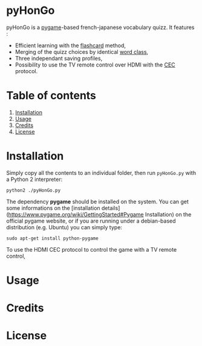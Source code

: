 # pyHonGo

pyHonGo is a [pygame](https://www.pygame.org)-based french-japanese vocabulary quizz. It features :

* Efficient learning with the [flashcard](https://en.wikipedia.org/wiki/Flashcard) method,
* Merging of the quizz choices by identical [word class](https://en.wikipedia.org/wiki/Part-of-speech),
* Three independant saving profiles,
* Possibility to use the TV remote control over HDMI with the [CEC](https://en.wikipedia.org/wiki/Consumer_Electronics_Control) protocol.

Table of contents
=================

1. [Installation](#installation)
2. [Usage](#usage)
3. [Credits](#credits)
4. [License](#license)

Installation
============

Simply copy all the contents to an individual folder, then run `pyHonGo.py` with a Python 2 interpreter:
```
python2 ./pyHonGo.py
```
The dependency **pygame** should be installed on the system. You can get some informations on the [installation details](https://www.pygame.org/wiki/GettingStarted#Pygame Installation) on the official pygame website, or if you are running under a debian-based distribution (e.g. Ubuntu) you can simply type:
```
sudo apt-get install python-pygame
```
To use the HDMI CEC protocol to control the game with a TV remote control, 

Usage
=====

Credits
=======

License
=======

